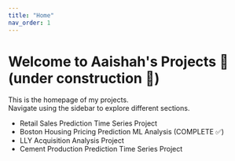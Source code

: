 ```yaml
---
title: "Home"
nav_order: 1
---
```


# Welcome to Aaishah's Projects 🚀 (under construction 🔨)

This is the homepage of my projects.  
Navigate using the sidebar to explore different sections.

- Retail Sales Prediction Time Series Project
- Boston Housing Pricing Prediction ML Analysis (COMPLETE ✅)
- LLY Acquisition Analysis Project
- Cement Production Prediction Time Series Project
